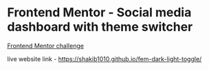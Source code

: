 # Frontend Mentor - Social media dashboard with theme switcher

[Frontend Mentor challenge](https://www.frontendmentor.io/challenges/social-media-dashboard-with-theme-switcher-6oY8ozp_H)

live website link - https://shakib1010.github.io/fem-dark-light-toggle/
